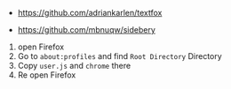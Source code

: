 - https://github.com/adriankarlen/textfox

- https://github.com/mbnuqw/sidebery


1. open Firefox
2. Go to `about:profiles` and find `Root Directory` Directory
3. Copy `user.js` and `chrome` there
4. Re open Firefox

